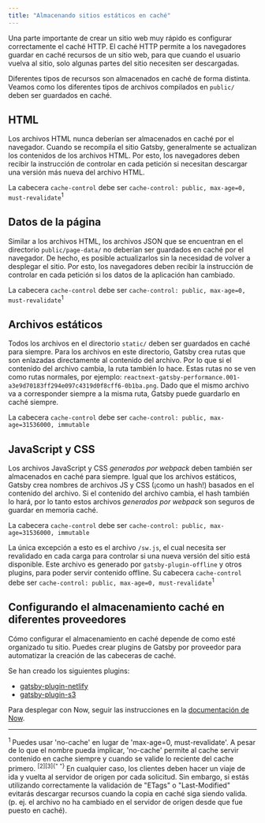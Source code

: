 ```yaml
---
title: "Almacenando sitios estáticos en caché"
---
```


Una parte importante de crear un sitio web muy rápido es configurar correctamente el caché HTTP. El caché HTTP permite a los navegadores guardar en caché recursos de un sitio web, para que cuando el usuario vuelva al sitio, solo algunas partes del sitio necesiten ser descargadas.

Diferentes tipos de recursos son almacenados en caché de forma distinta. Veamos como los diferentes tipos de archivos compilados en `public/` deben ser guardados en caché.

## HTML

Los archivos HTML nunca deberían ser almacenados en caché por el navegador. Cuando se recompila el sitio Gatsby, generalmente se actualizan los contenidos de los archivos HTML. Por esto, los navegadores deben recibir la instrucción de controlar en cada petición si necesitan descargar una versión más nueva del archivo HTML.

La cabecera `cache-control` debe ser `cache-control: public, max-age=0, must-revalidate`<sup>1</sup>

## Datos de la página

Similar a los archivos HTML, los archivos JSON que se encuentran en el directorio `public/page-data/` no deberían ser guardados en caché por el navegador. De hecho, es posible actualizarlos sin la necesidad de volver a desplegar el sitio. Por esto, los navegadores deben recibir la instrucción de controlar en cada petición si los datos de la aplicación han cambiado.

La cabecera `cache-control` debe ser `cache-control: public, max-age=0, must-revalidate`<sup>1</sup>

## Archivos estáticos

Todos los archivos en el directorio `static/` deben ser guardados en caché para siempre. Para los archivos en este directorio, Gatsby crea rutas que son enlazadas directamente al contenido del archivo. Por lo que si el contenido del archivo cambia, la ruta también lo hace. Estas rutas no se ven como rutas normales, por ejemplo: `reactnext-gatsby-performance.001-a3e9d70183ff294e097c4319d0f8cff6-0b1ba.png`. Dado que el mismo archivo va a corresponder siempre a la misma ruta, Gatsby puede guardarlo en caché siempre.

La cabecera `cache-control` debe ser `cache-control: public, max-age=31536000, immutable`

## JavaScript y CSS

Los archivos JavaScript y CSS _generados por webpack_ deben también ser almacenados en caché para siempre. Igual que los archivos estáticos, Gatsby crea nombres de archivos JS y CSS (¡como un hash!) basados en el contenido del archivo. Si el contenido del archivo cambia, el hash también lo hará, por lo tanto estos archivos _generados por webpack_ son seguros de guardar en memoria caché.

La cabecera `cache-control` debe ser `cache-control: public, max-age=31536000, immutable`

La única excepción a esto es el archivo `/sw.js`, el cual necesita ser revalidado en cada carga para controlar si una nueva versión del sitio está disponible. Este archivo es generado por `gatsby-plugin-offline` y otros plugins, para poder servir contenido offline. Su cabecera `cache-control` debe ser `cache-control: public, max-age=0, must-revalidate`<sup>1</sup>

## Configurando el almacenamiento caché en diferentes proveedores

Cómo configurar el almacenamiento en caché depende de como esté organizado tu sitio. Puedes crear plugins de Gatsby por proveedor para automatizar la creación de las cabeceras de caché.

Se han creado los siguientes plugins:

- [gatsby-plugin-netlify](/packages/gatsby-plugin-netlify/)
- [gatsby-plugin-s3](https://github.com/jariz/gatsby-plugin-s3)

Para desplegar con Now, seguir las instrucciones en la [documentación de Now](https://zeit.co/guides/deploying-gatsby-with-now#bonus:-cache-your-gatsby-assets).

---

<sup>
  1
</sup> Puedes usar 'no-cache' en lugar de 'max-age=0, must-revalidate'. A pesar de lo que el nombre pueda implicar, 'no-cache' permite al cache servir contenido en cache siempre y cuando se valide lo reciente del cache primero.
<sup>
  [2][3]{" "}
</sup> En cualquier caso, los clientes deben hacer un viaje de ida y vuelta al servidor de origen por cada solicitud. Sin embargo, si estás utilizando correctamente la validación de "ETags" o "Last-Modified" evitarás descargar recursos cuando la copia en caché siga siendo valida. (p. ej. el archivo no ha cambiado en el servidor de origen desde que fue puesto en caché).

[2]: https://tools.ietf.org/html/rfc7234#section-5.2.2.1
[3]: https://developers.google.com/web/fundamentals/performance/optimizing-content-efficiency/http-caching#no-cache_and_no-store
